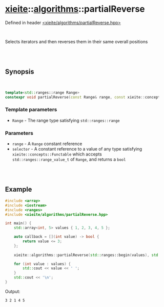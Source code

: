 # [xieite](../xieite.md)::[algorithms](../algorithms.md)::partialReverse
Defined in header [<xieite/algorithms/partialReverse.hpp>](../../include/xieite/algorithms/partialReverse.hpp)

<br/>

Selects iterators and then reverses them in their same overall positions

<br/><br/>

## Synopsis

<br/>

```cpp
template<std::ranges::range Range>
constexpr void partialReverse(const Range& range, const xieite::concepts::Functable<bool(std::ranges::range_value_t<Range>)> auto& selector);
```
### Template parameters
- `Range` - The range type satisfying `std::ranges::range`
### Parameters
- `range` - A `Range` constant reference
- `selector` - A constant reference to a value of any type satisfying `xieite::concepts::Functable` which accepts `std::ranges::range_value_t` of `Range`, and returns a `bool`

<br/><br/>

## Example
```cpp
#include <array>
#include <iostream>
#include <ranges>
#include <xieite/algorithms/partialReverse.hpp>

int main() {
	std::array<int, 5> values { 1, 2, 3, 4, 5 };

	auto callback = [](int value) -> bool {
		return value <= 3;
	};
	
	xieite::algorithms::partialReverse(std::ranges::begin(values), std::ranges::end(values), callback);

	for (int value : values) {
		std::cout << value << ' ';
	}
	std::cout << '\n';
}
```
Output:
```
3 2 1 4 5 
```
